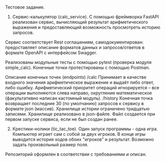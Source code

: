 Тестовое задание.

1. Сервис-калькулятор (calc_service).
С помощью фреймворка FastAPI реализован сервис, вычисляющий результат 
арифметического выражения и предоставляющий возможность просмотреть
историю запросов.

Сервис соответствует Rest соглашениям, самодокументирован:
предоставляет описание форматов данных и запросов/ответов
в формате OpenAPI с интерфейсом Swagger.

Реализованы модульные тесты с помощью pytest (проверка модуля simple_calc).
Конечные точки протестированы с помощью Postman.

Описание конечных точек (endpoints)
/calc
Принимает в качестве входного значения арифметическое выражение и выдаёт
либо ответ, либо ошибку. Арифметический приоритет операций игнорируется –
все операции выполняются слева направо, округление математическое
(факультативно написан кастомный модуль).
/history
Конечная точка возвращает последние 30 (по умолчанию) запросов к сервису
в формате json (массив). Хранилище истории ограничено тридцатью записями.
Хранилище реализовано в json-файле. Файл создается при первом запуске
сервиса, если не был создан ранее.

2. Крестики-нолики (tic_tac_toe).
Один запуск программы - одна игра. Компьютер играет сам с собой за двух
игроков. В конце игры выводится история ходов обоих "игроков" и результат.
Возможно задать произвольный размер поля.

Репозиторий оформлен в соответствии с требованиями и описан.